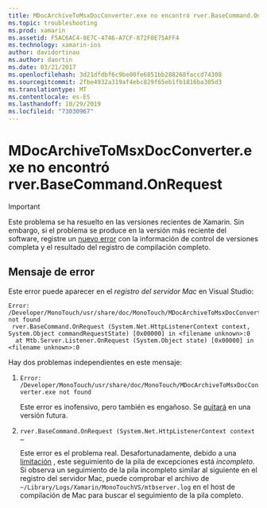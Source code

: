 ```yaml
---
title: MDocArchiveToMsxDocConverter.exe no encontró rver.BaseCommand.OnRequest
ms.topic: troubleshooting
ms.prod: xamarin
ms.assetid: F5AC6AC4-0E7C-4746-A7CF-872F0E75AFF4
ms.technology: xamarin-ios
author: davidortinau
ms.author: daortin
ms.date: 03/21/2017
ms.openlocfilehash: 3d21dfdbf6c9be00fe6851bb288268faccd74308
ms.sourcegitcommit: 2fbe4932a319af4ebc829f65eb1fb1816ba305d3
ms.translationtype: MT
ms.contentlocale: es-ES
ms.lasthandoff: 10/29/2019
ms.locfileid: "73030967"
---
```

# <a name="mdocarchivetomsxdocconverterexe-not-found-rverbasecommandonrequest"></a>MDocArchiveToMsxDocConverter.exe no encontró rver.BaseCommand.OnRequest

> [!IMPORTANT]
> Este problema se ha resuelto en las versiones recientes de Xamarin. Sin embargo, si el problema se produce en la versión más reciente del software, registre un [nuevo error](~/cross-platform/troubleshooting/questions/howto-file-bug.md) con la información de control de versiones completa y el resultado del registro de compilación completo.

## <a name="error-message"></a>Mensaje de error

Este error puede aparecer en el *registro del servidor Mac* en Visual Studio:

```
Error: /Developer/MonoTouch/usr/share/doc/MonoTouch/MDocArchiveToMsxDocConverter.exe not found
 rver.BaseCommand.OnRequest (System.Net.HttpListenerContext context, System.Object commandRequestState) [0x00000] in <filename unknown>:0
  at Mtb.Server.Listener.OnRequest (System.Object state) [0x00000] in <filename unknown>:0
```

Hay dos problemas independientes en este mensaje:

1. `Error: /Developer/MonoTouch/usr/share/doc/MonoTouch/MDocArchiveToMsxDocConverter.exe not found`

    Este error es inofensivo, pero también es engañoso. Se [quitará](https://bugzilla.xamarin.com/show_bug.cgi?id=21667) en una versión futura.

2. `rver.BaseCommand.OnRequest (System.Net.HttpListenerContext context …`

    Este error es el problema real. Desafortunadamente, debido a una [limitación](https://bugzilla.xamarin.com/show_bug.cgi?id=22080) , este seguimiento de la pila de excepciones está *incompleto*. Si observa un seguimiento de la pila incompleto similar al siguiente en el registro del servidor Mac, puede comprobar el archivo de `~/Library/Logs/Xamarin/MonoTouchVS/mtbserver.log` en el host de compilación de Mac para buscar el seguimiento de la pila completo.

